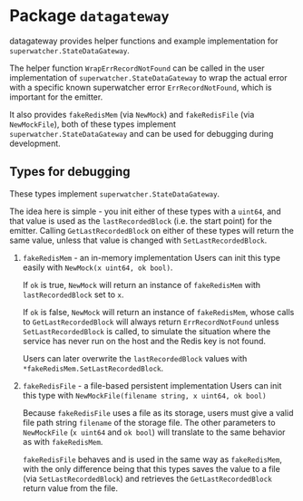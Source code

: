 <!-- markdownlint-configure-file { "MD013": false } -->

# Package `datagateway`

datagateway provides helper functions and example implementation for `superwatcher.StateDataGateway`.

The helper function `WrapErrRecordNotFound` can be called in the user implementation of
`superwatcher.StateDataGateway` to wrap the actual error with a specific known superwatcher error
`ErrRecordNotFound`, which is important for the emitter.

It also provides `fakeRedisMem` (via `NewMock`) and `fakeRedisFile` (via `NewMockFile`), both of these types
implement `superwatcher.StateDataGateway` and can be used for debugging during development.

## Types for debugging

These types implement `superwatcher.StateDataGateway`.

The idea here is simple - you init either of these types with a `uint64`,
and that value is used as the `lastRecordedBlock` (i.e. the start point) for the emitter.
Calling `GetLastRecordedBlock` on either of these types will return the same value,
unless that value is changed with `SetLastRecordedBlock`.

1. `fakeRedisMem` - an in-memory implementation
   Users can init this type easily with `NewMock(x uint64, ok bool)`.

   If `ok` is true, `NewMock` will return an instance of `fakeRedisMem` with `lastRecordedBlock` set to `x`.

   If `ok` is false, `NewMock` will return an instance of `fakeRedisMem`, whose calls to `GetLastRecordedBlock`
   will always return `ErrRecordNotFound` unless `SetLastRecordedBlock` is called, to simulate the situation
   where the service has never run on the host and the Redis key is not found.

   Users can later overwrite the `lastRecordedBlock` values with `*fakeRedisMem.SetLastRecordedBlock`.

2. `fakeRedisFile` - a file-based persistent implementation
   Users can init this type with `NewMockFile(filename string, x uint64, ok bool)`

   Because `fakeRedisFile` uses a file as its storage, users must give a valid file path string `filename`
   of the storage file. The other parameters to `NewMockFile` (`x uint64` and `ok bool`) will translate to
   the same behavior as with `fakeRedisMem`.

   `fakeRedisFile` behaves and is used in the same way as `fakeRedisMem`, with the only difference being that
   this types saves the value to a file (via `SetLastRecordedBlock`) and retrieves the `GetLastRecordedBlock`
   return value from the file.
